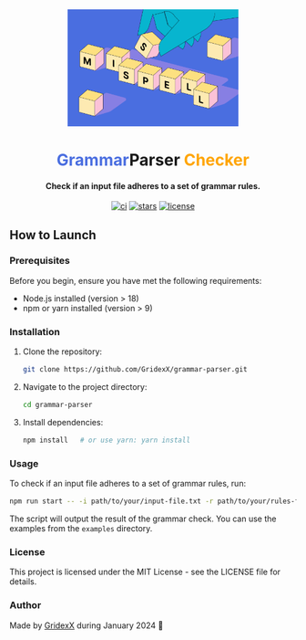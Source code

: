 <div align="center">
  <img src="./assets/logo.png" width="300">
  <h1>
    <span style="color:#4A6EE0">Grammar</span>Parser <b style="color:orange">Checker</b>
  </h1>
  <h4>Check if an input file adheres to a set of grammar rules.</h4>
  <p align="center">
    <a href="https://github.com/GridexX/grammar-parser/actions"><img src="https://img.shields.io/github/actions/workflow/status/GridexX/grammar-parser/ci.yml?label=tests&logo=jest&style=flat" alt="ci"></a>
    <a href="https://github.com/GridexX/grammar-parser"><img src="https://img.shields.io/github/stars/GridexX/grammar-parser.svg?style=flat" alt="stars"></a>
    <a href="https://github.com/GridexX/grammar-parser"><img src="https://img.shields.io/github/license/GridexX/grammar-parser.svg?style=flat" alt="license"></a>
  </p>
</div>

## How to Launch

### Prerequisites

Before you begin, ensure you have met the following requirements:

- Node.js installed (version > 18)
- npm or yarn installed (version > 9)

### Installation

1. Clone the repository:

    ```bash
    git clone https://github.com/GridexX/grammar-parser.git
    ```

2. Navigate to the project directory:

    ```bash
    cd grammar-parser
    ```

3. Install dependencies:

    ```bash
    npm install   # or use yarn: yarn install
    ```

### Usage

To check if an input file adheres to a set of grammar rules, run:

```bash
npm run start -- -i path/to/your/input-file.txt -r path/to/your/rules-file.json
```

The script will output the result of the grammar check.
You can use the examples from the `examples` directory.

### License

This project is licensed under the MIT License - see the LICENSE file for details.


### Author

Made by [GridexX](https://github.com/GridexX) during January 2024 🌟